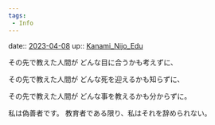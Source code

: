 ```yaml
---
tags:
 - Info
---
```


date:: [2023-04-08](/Daily_Note/2023-04-08.md)
up:: [Kanami_Nijo_Edu](Bar/Novel/Nacaria/Kanami_Nijo_Edu.md)

その先で教えた人間が
どんな目に合うかも考えずに、

その先で教えた人間が
どんな死を迎えるかも知らずに、

その先で教えた人間が
どんな事を教えるかも分からずに。

私は偽善者です。
教育者である限り、私はそれを辞められない。